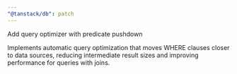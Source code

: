 ```yaml
---
"@tanstack/db": patch
---
```


Add query optimizer with predicate pushdown

Implements automatic query optimization that moves WHERE clauses closer to data sources, reducing intermediate result sizes and improving performance for queries with joins.